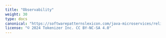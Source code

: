 ```yaml
---
title: "Observability"
weight: 30
type: docs
canonical: "https://softwarepatternslexicon.com/java-microservices/reliability/observability"
license: "© 2024 Tokenizer Inc. CC BY-NC-SA 4.0"
---
```


